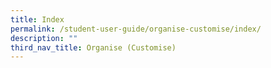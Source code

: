 ```yaml
---
title: Index
permalink: /student-user-guide/organise-customise/index/
description: ""
third_nav_title: Organise (Customise)
---
```

